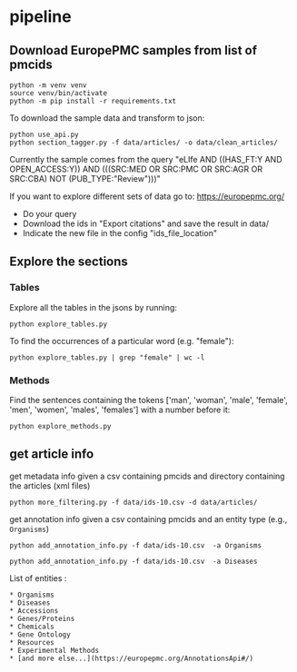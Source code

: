 # pipeline

## Download EuropePMC samples from list of pmcids

```
python -m venv venv
source venv/bin/activate
python -m pip install -r requirements.txt
```

To download the sample data and transform to json:
```
python use_api.py 
python section_tagger.py -f data/articles/ -o data/clean_articles/
```

Currently the sample comes from the query "eLIfe AND ((HAS_FT:Y AND OPEN_ACCESS:Y)) AND (((SRC:MED OR SRC:PMC OR SRC:AGR OR SRC:CBA) NOT (PUB_TYPE:"Review")))"

If you want to explore different sets of data go to: https://europepmc.org/
* Do your query
* Download the ids in "Export citations" and save the result in data/
* Indicate the new file in the config "ids_file_location"

## Explore the sections

### Tables

Explore all the tables in the jsons by running:
```
python explore_tables.py
```

To find the occurrences of a particular word (e.g. "female"):
```
python explore_tables.py | grep "female" | wc -l
```

### Methods

Find the sentences containing the tokens ['man', 'woman', 'male', 'female', 'men', 'women', 'males', 'females'] with a number before it:
```
python explore_methods.py
```

## get article info

get metadata info given a csv containing pmcids and directory containing the articles (xml files)

```
python more_filtering.py -f data/ids-10.csv -d data/articles/        
```


get annotation info given a csv containing pmcids and an entity type (e.g., `Organisms`) 

```
python add_annotation_info.py -f data/ids-10.csv  -a Organisms

python add_annotation_info.py -f data/ids-10.csv  -a Diseases
```

List of entities : 

```
* Organisms
* Diseases
* Accessions
* Genes/Proteins
* Chemicals
* Gene Ontology
* Resources
* Experimental Methods
* [and more else...](https://europepmc.org/AnnotationsApi#/)
```

